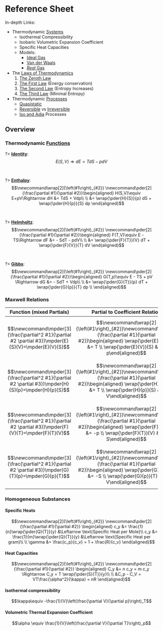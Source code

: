 # Reference Sheet

In-depth Links:

- Thermodynamic [Systems](/physics/Thermodynamics/Systems.md)
    - Isothermal Compressibility
    - Isobaric Volumetric Expansion Coefficient
    - Specific Heat Capacities
  - Models:
    - [Ideal Gas](/physics/Thermodynamics/IdealGas.md)
    - [Van der Waals](/physics/Thermodynamics/VanderWaalsGas.md)
    - [*Real* Gas](/physics/Thermodynamics/RealGas.md)
- The [Laws of Thermodynamics](/physics/Thermodynamics/ThermoLaws.md)
    1. [The Zeroth Law](/physics/Thermodynamics/ThermoLaws#The-Zeroth.md)
    2. [The First Law](/physics/Thermodynamics/ThermoLaws#The-First.md) (Energy conservation)
    3. [The Second Law](/physics/Thermodynamics/ThermoLaws#The-Second.md) (Entropy Increases)
    3. [The Third Law](/physics/Thermodynamics/ThermoLaws#The-Third.md) (Minimal Entropy)
- Thermodynamic [Processes](/physics/Thermodynamics/Processes.md)
    - [Quasistatic](/physics/Thermodynamics/Processes#Quasistatic.md)
    - [Reversible](/physics/Thermodynamics/Processes#Reversible.md) vs [Irreversible](/physics/Thermodynamics/Processes#Irreversible.md)
    - [Iso and Adia](/physics/Thermodynamics/Processes#Iso-and-Adia.md) Processes

## Overview

### Thermodynamic [Functions](/physics/Thermodynamics/Functions.md)

?> **[Identity](/physics/Thermodynamics/Functions#Thermodynamic-Identity.md)**: $$E(S,V)\Rightarrow dE = T dS - p dV$$

<br />

?> **[Enthalpy](/physics/Thermodynamics/Functions#Enthalpy.md)**: $$\newcommand\wrap[2]{\left(#1\right)_{#2}}
\newcommand\pder[2]{\frac{\partial #1}{\partial #2}}\begin{aligned}
H(S,V)\equiv E+pV\Rightarrow dH &= TdS + Vdp\\
\\
&= \wrap{\pder{H}{S}}{p} dS + \wrap{\pder{H}{p}}{S} dp
\end{aligned}$$

<br />

?> **[Helmholtz](/physics/Thermodynamics/Functions#Helmholtz.md)**: $$\newcommand\wrap[2]{\left(#1\right)_{#2}}
\newcommand\pder[2]{\frac{\partial #1}{\partial #2}}\begin{aligned}
F(T,V)\equiv E - TS\Rightarrow dF &= - SdT - pdV\\
\\
&= \wrap{\pder{F}{T}}{V} dT + \wrap{\pder{F}{V}}{T} dV
\end{aligned}$$

<br />

?> **[Gibbs](/physics/Thermodynamics/Functions#Gibbs.md)**: $$\newcommand\wrap[2]{\left(#1\right)_{#2}}
\newcommand\pder[2]{\frac{\partial #1}{\partial #2}}\begin{aligned}
G(T,p)\equiv E - TS + pV \Rightarrow dG &= - SdT + Vdp\\
\\
&= \wrap{\pder{G}{T}}{p} dT + \wrap{\pder{G}{p}}{T} dp \\
\end{aligned}$$

### Maxwell Relations

| Function (mixed Partials) | Partial to Coefficient Relation | Maxwell Relation |
| --- | --- | --- |
| $$\newcommand\mpder[3]{\frac{\partial^2 #1}{\partial #2 \partial #3}}\mpder{E}{S}{V}=\mpder{E}{V}{S}$$ | $$\newcommand\wrap[2]{\left(#1\right)_{#2}}\newcommand\pder[2]{\frac{\partial #1}{\partial #2}}\begin{aligned} \wrap{\pder{E}{S}}{V} &= T \\ \wrap{\pder{E}{V}}{S} &= -p\end{aligned}$$ | $$\newcommand\wrap[2]{\left(#1\right)_{#2}}\newcommand\pder[2]{\frac{\partial #1}{\partial #2}}\begin{aligned}\wrap{\pder{T}{V}}{S} &= -\wrap{\pder{p}{S}}{V}\end{aligned}$$ |
| $$\newcommand\mpder[3]{\frac{\partial^2 #1}{\partial #2 \partial #3}}\mpder{H}{S}{p}=\mpder{H}{p}{S}$$ | $$\newcommand\wrap[2]{\left(#1\right)_{#2}}\newcommand\pder[2]{\frac{\partial #1}{\partial #2}}\begin{aligned} \wrap{\pder{H}{S}}{p} &= T \\ \wrap{\pder{H}{p}}{S} &= V\end{aligned}$$ | $$\newcommand\wrap[2]{\left(#1\right)_{#2}}\newcommand\pder[2]{\frac{\partial #1}{\partial #2}}\begin{aligned}\wrap{\pder{T}{p}}{S} &= \wrap{\pder{V}{S}}{p}\end{aligned}$$ |
| $$\newcommand\mpder[3]{\frac{\partial^2 #1}{\partial #2 \partial #3}}\mpder{F}{V}{T}=\mpder{F}{T}{V}$$ | $$\newcommand\wrap[2]{\left(#1\right)_{#2}}\newcommand\pder[2]{\frac{\partial #1}{\partial #2}}\begin{aligned} \wrap{\pder{F}{V}}{T} &= -p \\ \wrap{\pder{F}{T}}{V} &= -S\end{aligned}$$ | $$\newcommand\wrap[2]{\left(#1\right)_{#2}}\newcommand\pder[2]{\frac{\partial #1}{\partial #2}}\begin{aligned}\wrap{\pder{S}{V}}{T} &= \wrap{\pder{p}{T}}{V}\end{aligned}$$ |
| $$\newcommand\mpder[3]{\frac{\partial^2 #1}{\partial #2 \partial #3}}\mpder{G}{T}{p}=\mpder{G}{p}{T}$$ | $$\newcommand\wrap[2]{\left(#1\right)_{#2}}\newcommand\pder[2]{\frac{\partial #1}{\partial #2}}\begin{aligned} \wrap{\pder{G}{T}}{p} &= -S \\ \wrap{\pder{G}{p}}{T} &= V\end{aligned}$$ | $$\newcommand\wrap[2]{\left(#1\right)_{#2}}\newcommand\pder[2]{\frac{\partial #1}{\partial #2}}\begin{aligned}-\wrap{\pder{S}{p}}{T} &= \wrap{\pder{V}{T}}{p}\end{aligned}$$ |

### Homogeneous Substances

#### Specific Heats

$$\newcommand\wrap[2]{\left(#1\right)_{#2}}
\newcommand\pder[2]{\frac{\partial #1}{\partial #2}}
\begin{aligned}
c_y &= \frac{1}{n}\wrap{\pder{Q}{T}}{y} &\Leftarrow \text{Specific Heat per Mole}\\
c_y &= \frac{1}{m}\wrap{\pder{Q}{T}}{y} &\Leftarrow \text{Specific Heat per gram}\\
\\
\gamma &= \frac{c_p}{c_v} = 1 + \frac{R}{c_v}
\end{aligned}$$

#### Heat Capacities

$$\newcommand\wrap[2]{\left(#1\right)_{#2}}
\newcommand\pder[2]{\frac{\partial #1}{\partial #2}}
\begin{aligned}
C_y &= n c_y = m c_y \Rightarrow C_y = T \wrap{\pder{S}{T}}{y}\\
\\
&C_p - C_V = VT\frac{\alpha^2}{\kappa} = nR
\end{aligned}$$

#### Isothermal compressibility

$$\kappa\equiv -\frac{1}{V}\left(\frac{\partial V}{\partial p}\right)_T$$

#### Volumetric Thermal Expansion Coefficient

$$\alpha \equiv \frac{1}{V}\left(\frac{\partial V}{\partial T}\right)_p$$
